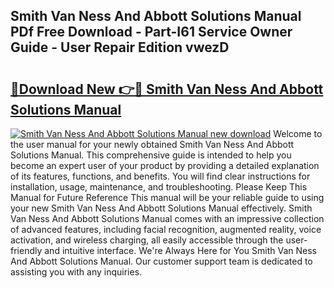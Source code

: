 ## Smith Van Ness And Abbott Solutions Manual PDf Free Download - Part-I61 Service Owner Guide - User Repair Edition vwezD

# <h2><a href="http://bc74913.oget.top/?id=Smith+Van+Ness+And+Abbott+Solutions+Manual">🔗Download New 👉🔴 Smith Van Ness And Abbott Solutions Manual</a></h2>

[![Smith Van Ness And Abbott Solutions Manual new download](https://i.imgur.com/5g1atiW.png)](http://bc74913.oget.top/?id=Smith+Van+Ness+And+Abbott+Solutions+Manual)
Welcome to the user manual for your newly obtained Smith Van Ness And Abbott Solutions Manual. This comprehensive guide is intended to help you become an expert user of your product by providing a detailed explanation of its features, functions, and benefits. You will find clear instructions for installation, usage, maintenance, and troubleshooting. Please Keep This Manual for Future Reference This manual will be your reliable guide to using your new Smith Van Ness And Abbott Solutions Manual effectively. Smith Van Ness And Abbott Solutions Manual comes with an impressive collection of advanced features, including facial recognition, augmented reality, voice activation, and wireless charging, all easily accessible through the user-friendly and intuitive interface. We're Always Here for You Smith Van Ness And Abbott Solutions Manual. Our customer support team is dedicated to assisting you with any inquiries.
